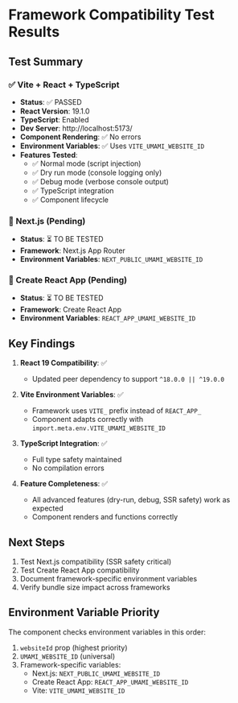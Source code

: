# Framework Compatibility Test Results

## Test Summary

### ✅ Vite + React + TypeScript
- **Status**: ✅ PASSED
- **React Version**: 19.1.0
- **TypeScript**: Enabled
- **Dev Server**: http://localhost:5173/
- **Component Rendering**: ✅ No errors
- **Environment Variables**: ✅ Uses `VITE_UMAMI_WEBSITE_ID`
- **Features Tested**:
  - ✅ Normal mode (script injection)
  - ✅ Dry run mode (console logging only)
  - ✅ Debug mode (verbose console output)
  - ✅ TypeScript integration
  - ✅ Component lifecycle

### 🔄 Next.js (Pending)
- **Status**: ⏳ TO BE TESTED
- **Framework**: Next.js App Router
- **Environment Variables**: `NEXT_PUBLIC_UMAMI_WEBSITE_ID`

### 🔄 Create React App (Pending)
- **Status**: ⏳ TO BE TESTED
- **Framework**: Create React App
- **Environment Variables**: `REACT_APP_UMAMI_WEBSITE_ID`

## Key Findings

1. **React 19 Compatibility**: ✅ 
   - Updated peer dependency to support `^18.0.0 || ^19.0.0`

2. **Vite Environment Variables**: ✅
   - Framework uses `VITE_` prefix instead of `REACT_APP_`
   - Component adapts correctly with `import.meta.env.VITE_UMAMI_WEBSITE_ID`

3. **TypeScript Integration**: ✅
   - Full type safety maintained
   - No compilation errors

4. **Feature Completeness**: ✅
   - All advanced features (dry-run, debug, SSR safety) work as expected
   - Component renders and functions correctly

## Next Steps

1. Test Next.js compatibility (SSR safety critical)
2. Test Create React App compatibility
3. Document framework-specific environment variables
4. Verify bundle size impact across frameworks

## Environment Variable Priority

The component checks environment variables in this order:
1. `websiteId` prop (highest priority)
2. `UMAMI_WEBSITE_ID` (universal)
3. Framework-specific variables:
   - Next.js: `NEXT_PUBLIC_UMAMI_WEBSITE_ID`
   - Create React App: `REACT_APP_UMAMI_WEBSITE_ID`
   - Vite: `VITE_UMAMI_WEBSITE_ID`